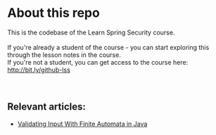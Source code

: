
# About this repo

This is the codebase of the Learn Spring Security course. <br/><br/>
If you're already a student of the course - you can start exploring this through the lesson notes in the course. <br/>
If you're not a student, you can get access to the course here: http://bit.ly/github-lss <br/>
 <br/> <br/>
 
 ## Relevant articles:

- [Validating Input With Finite Automata in Java](http://www.baeldung.com/java-finite-automata)
